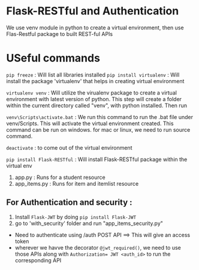 # Flask-RESTful and Authentication

We use venv module in python to create a virtual environment, then use Flas-Restful package to built REST-ful APIs

# USeful commands

`pip freeze` : Will list all libraries installed
`pip install virtualenv` : Will install the package 'virtualenv' that helps in creating virtual environment

`virtualenv venv` : Will utilize the virualenv package to create a virtual environment with latest version of python. This step will create a folder within the current directory called "venv", with python installed. Then run

`venv\Scripts\activate.bat` : We run this command to run the .bat file under venv/Scripts. This will activate the virtual environment created. This command can be run on windows. for mac or linux, we need to run source command.

`deactivate` : to come out of the virtual environment

`pip install Flask-RESTful` : Will install Flask-RESTful package within the virtual env

1. app.py : Runs for a student resource
2. app_items.py : Runs for item and itemlist resource

## For Authentication and security : 

1. Install  `Flask-JWT` by doing `pip install Flask-JWT`
2. go to 'with_security' folder and run "app_items_security.py"
- Need to authenticate using /auth POST API ==> This will give an access token
- wherever we havve the decorator `@jwt_required()`, we need to use those APIs along with `Authorization= JWT <auth_id>` to run the corresponding API